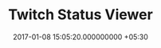 ---
title: Twitch Status Viewer
page_name: twitch
category: frontend
short_description: Who's streaming now?
dest: https://mukilane.github.io/projects/frontend/twitchstatus
color: cyan-700
tag:
- AngularJS
- Material Design
image: "/assets/projects/twitch.png"
languages:
- AngularJS
- HTML
- CSS3
description: 'Get a list of who is streaming currently

'
features:
- 
- 
date: 2017-01-08 15:05:20.000000000 +05:30
permalink: "/project/twitch.html"
layout: project
---